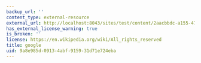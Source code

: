 ```yaml
---
backup_url: ''
content_type: external-resource
external_url: http://localhost:8043/sites/test/content/2aacbbdc-a155-476d-9655-acc2c737077d/?ocw_resource_link_uuid=2aacbbdc-a155-476d-9655-acc2c737077d&ocw_resource_link_suffix=
has_external_license_warning: true
is_broken: ''
license: https://en.wikipedia.org/wiki/All_rights_reserved
title: google
uid: 9a8e985d-0913-4abf-9159-31d71e724eba
---
```


